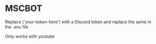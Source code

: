 # MSCBOT

Replace ('your-token-here') with a Discord token and replace the same in the .env file

Only works with youtube
